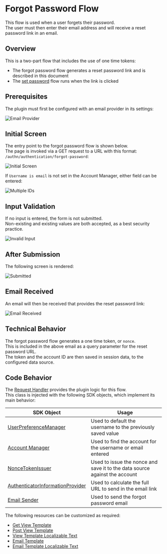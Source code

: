 # Forgot Password Flow

This flow is used when a user forgets their password.\
The user must then enter their email address and will receive a reset password link in an email.

## Overview

This is a two-part flow that includes the use of one time tokens:

- The forgot password flow generates a reset password link and is described in this document
- The [set password](set-password.md) flow runs when the link is clicked

## Prerequisites

The plugin must first be configured with an email provider in its settings:

![Email Provider](images/shared/authenticator-settings.png)

## Initial Screen

The entry point to the forgot password flow is shown below.\
The page is invoked via a GET request to a URL with this format: `/authn/authentication/forgot-password`:

![Initial Screen](images/forgot-password/initial.png)

If `Username is email` is not set in the Account Manager, either field can be entered:

![Multiple IDs](images/forgot-password/multiple-ids.png)

## Input Validation

If no input is entered, the form is not submitted.\
Non-existing and existing values are both accepted, as a best security practice.

![Invalid Input](images/forgot-password/invalid-input.png)

## After Submission

The following screen is rendered:

![Submitted](images/forgot-password/submitted.png)

## Email Received

An email will then be received that provides the reset password link:

![Email Received](images/forgot-password/email.png)

## Technical Behavior

The forgot password flow generates a one time token, or `nonce`.\
This is included in the above email as a query parameter for the reset password URL.\
The token and the account ID are then saved in session data, to the configured data source.

## Code Behavior

The [Request Handler](../src/main/java/io/curity/identityserver/plugin/usernamepassword/forgotPassword/UsernamePasswordForgotPasswordRequestHandler.java) provides the plugin logic for this flow.\
This class is injected with the following SDK objects, which implement its main behavior:

| SDK Object | Usage |
| ---------- | ----- |
| [UserPreferenceManager](https://curity.io/docs/idsvr-java-plugin-sdk/latest/se/curity/identityserver/sdk/service/UserPreferenceManager.html) | Used to default the username to the previously saved value |
| [Account Manager](https://curity.io/docs/idsvr-java-plugin-sdk/latest/se/curity/identityserver/sdk/service/AccountManager.html) | Used to find the account for the username or email entered |
| [NonceTokenIssuer](https://curity.io/docs/idsvr-java-plugin-sdk/latest/se/curity/identityserver/sdk/service/NonceTokenIssuer.html) | Used to issue the nonce and save it to the data source against the account |
| [AuthenticatorInformationProvider](https://curity.io/docs/idsvr-java-plugin-sdk/latest/se/curity/identityserver/sdk/service/authentication/AuthenticatorInformationProvider.html) | Used to calculate the full URL to send in the email link |
| [Email Sender](https://curity.io/docs/idsvr-java-plugin-sdk/latest/se/curity/identityserver/sdk/service/EmailSender.html) | Used to send the forgot password email |

The following resources can be customized as required:

- [Get View Template](../src/main/resources/templates/authenticator/username-password-authenticator/forgot-password/get.vm)
- [Post View Template](../src/main/resources/templates/authenticator/username-password-authenticator/forgot-password/post.vm)
- [View Template Localizable Text](../src/main/resources/messages/en/authenticator/username-password-authenticator/forgot-password/messages)
- [Email Template](../src/main/resources/templates/authenticator/username-password-authenticator/email/forgot-password/email.vm) 
- [Email Template Localizable Text](../src/main/resources/messages/en/authenticator/username-password-authenticator/email/forgot-password/messages)
